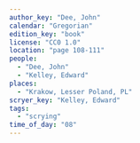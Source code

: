 ```yaml
---
author_key: "Dee, John"
calendar: "Gregorian"
edition_key: "book"
license: "CC0 1.0"
location: "page 108-111"
people:
  - "Dee, John"
  - "Kelley, Edward"
places:
  - "Krakow, Lesser Poland, PL"
scryer_key: "Kelley, Edward"
tags:
  - "scrying"
time_of_day: "08"
---
```

